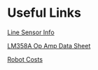 # Useful Links

[Line Sensor Info](https://www.sparkfun.com/products/9453)

[LM358A Op Amp Data Sheet](https://www.fairchildsemi.com/datasheets/LM/LM358A.pdf)

[Robot Costs](https://sk2282.github.io/ECE3400_Team8/ethics)
